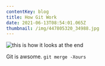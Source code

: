 ```yaml
---
contentKey: blog
title: How Git Work
date: 2021-06-13T08:54:01.065Z
thumbnail: /img/447805320_34988.jpg
---
```

![this is how it looks at the end](/img/featured-media-2x.png "My Screenshot")

Git is awsome. `git merge -Xours`